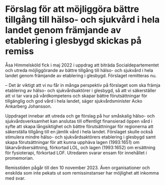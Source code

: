 # Förslag för att möjliggöra bättre tillgång till hälso- och sjukvård i hela landet genom främjande av etablering i glesbygd skickas på remiss

Åsa Himmelsköld fick i maj 2022 i uppdrag att biträda Socialdepartementet och utreda möjliggörande av bättre tillgång till hälso- och sjukvård i hela landet genom främjande av etablering i glesbygd. Förslaget remitteras nu.

– Det är viktigt att vi nu får in många perspektiv på förslaget som ska främja etablering av hälso- och sjukvårdsaktörer i glesbygd, så att vi säkerställer att vi tar vara på vårdkompetens och skapar bättre förutsättningar för tillgänglig och god vård i hela landet, säger sjukvårdsminister Acko Ankarberg Johansson.

Uppdraget innebar att utreda och ge förslag på hur småskalig hälso- och sjukvårdsverksamhet kan anslutas till offentligt finansierad öppen vård i syfte att skapa långsiktighet och bättre förutsättningar för regionerna att säkerställa tillgång till en jämlik vård i hela landet. Förslaget skulle också stimulera mindre hälso- och sjukvårdsaktörers etablering i glesbygd samt skapa förutsättningar för att kunna upphäva lagen (1993:1651) om läkarvårdsersättning, förkortad LOL, och lagen (1993:1652) om ersättning för fysioterapi, förkortad LOF. Utredaren svarar ensam för innehållet i promemorian.

Remisstiden pågår till den 10 november 2023. Även organisationer och enskilda som inte pekats ut som remissinstanser har möjlighet att inkomma med svar.
